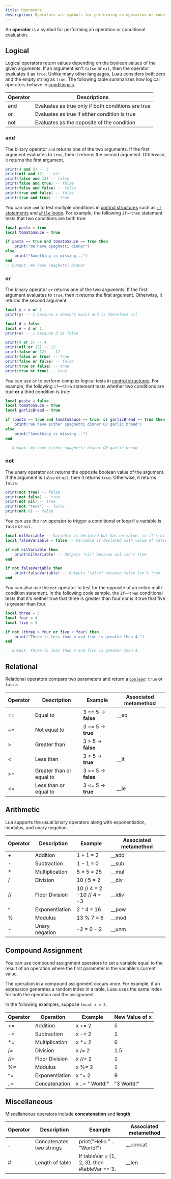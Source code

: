 ```yaml
---
title: Operators
description: Operators are symbols for performing an operation or conditional evaluation.
---
```


An **operator** is a symbol for performing an operation or conditional evaluation.

## Logical

Logical operators return values depending on the boolean values of the given arguments. If an argument isn't `false` or `nil`, then the operator evaluates it as `true`. Unlike many other languages, Luau considers both zero and the empty string as `true`. The following table summarizes how logical operators behave in [conditionals](./control-structures.md#if-statements).

<table>
  <thead>
    <tr>
      <th>Operator</th>
      <th>Descriptions</th>
    </tr>
  </thead>
  <tr>
    <td><InlineCode>and</InlineCode></td>
    <td>Evaluates as <InlineCode>true</InlineCode> only if both conditions are true</td>
  </tr>
  <tr>
    <td><InlineCode>or</InlineCode></td>
    <td>Evaluates as <InlineCode>true</InlineCode> if either condition is true</td>
  </tr>
  <tr>
    <td><InlineCode>not</InlineCode></td>
    <td>Evaluates as the opposite of the condition</td>
  </tr>
</table>

### and

The binary operator `and` returns one of the two arguments. If the first argument evaluates to `true`, then it returns the second argument. Otherwise, it returns the first argument.

```lua
print(4 and 5) -- 5
print(nil and 12) -- nil
print(false and 12) -- false
print(false and true) -- false
print(false and false) -- false
print(true and false) -- false
print(true and true) -- true
```

You can use `and` to test multiple conditions in [control structures](./control-structures.md) such as [`if` statements](./control-structures.md#if-statements) and [`while` loops](./control-structures.md#while-loops). For example, the following `if`—`then` statement tests that two conditions are both true:

```lua
local pasta = true
local tomatoSauce = true

if pasta == true and tomatoSauce == true then
	print("We have spaghetti dinner")
else
	print("Something is missing...")
end
-- Output: We have spaghetti dinner
```

### or

The binary operator `or` returns one of the two arguments. If the first argument evaluates to `true`, then it returns the first argument. Otherwise, it returns the second argument.

```lua
local y = x or 1
print(y) -- 1 because x doesn't exist and is therefore nil

local d = false
local e = d or 1
print(e) -- 1 because d is false

print(4 or 5) -- 4
print(nil or 12) -- 12
print(false or 12) -- 12
print(false or true) -- true
print(false or false) -- false
print(true or false) -- true
print(true or true) -- true
```

You can use `or` to perform complex logical tests in [control structures](./control-structures.md). For example, the following `if`—`then` statement tests whether two conditions are true **or** a third condition is true:

```lua
local pasta = false
local tomatoSauce = true
local garlicBread = true

if (pasta == true and tomatoSauce == true) or garlicBread == true then
	print("We have either spaghetti dinner OR garlic bread")
else
	print("Something is missing...")
end

-- Output: We have either spaghetti dinner OR garlic bread
```

### not

The unary operator `not` returns the opposite boolean value of the argument. If the argument is `false` or `nil`, then it returns `true`. Otherwise, it returns `false`.

```lua
print(not true) -- false
print(not false) -- true
print(not nil) -- true
print(not "text") -- false
print(not 0) -- false
```

You can use the `not` operator to trigger a conditional or loop if a variable is `false` or `nil`.

```lua
local nilVariable -- Variable is declared but has no value, so it's nil
local falseVariable = false -- Variable is declared with value of false

if not nilVariable then
	print(nilVariable) -- Outputs "nil" because nil isn't true
end

if not falseVariable then
	print(falseVariable) -- Outputs "false" because false isn't true
end
```

You can also use the `not` operator to test for the opposite of an entire multi-condition statement. In the following code sample, the `if`—`then` conditional tests that it's neither true that three is greater than four nor is it true that five is greater than four.

```lua
local three = 3
local four = 4
local five = 5

if not (three > four or five < four) then
	print("Three is less than 4 and five is greater than 4.")
end

-- Output: Three is less than 4 and five is greater than 4.
```

## Relational

Relational operators compare two parameters and return a [`boolean`](./booleans.md): `true` or `false`.

<table>
  <thead>
    <tr>
      <th>Operator</th>
      <th>Description</th>
      <th>Example</th>
      <th>Associated metamethod</th>
    </tr>
  </thead>
  <tr>
    <td><InlineCode>==</InlineCode></td>
    <td>Equal to</td>
    <td><InlineCode>3 == 5</InlineCode> → <b>false</b></td>
    <td><InlineCode>__eq</InlineCode></td>
  </tr>
  <tr>
    <td><InlineCode>~=</InlineCode></td>
    <td>Not equal to</td>
    <td><InlineCode>3 ~= 5</InlineCode> → <b>true</b></td>
    <td></td>
  </tr>
  <tr>
    <td><InlineCode>&gt;</InlineCode></td>
    <td>Greater than</td>
    <td><InlineCode>3 &gt; 5</InlineCode> → <b>false</b></td>
    <td></td>
  </tr>
  <tr>
    <td><InlineCode>&lt;</InlineCode></td>
    <td>Less than</td>
    <td><InlineCode>3 &lt; 5</InlineCode> → <b>true</b></td>
    <td><InlineCode>__lt</InlineCode></td>
  </tr>
  <tr>
    <td><InlineCode>&gt;=</InlineCode></td>
    <td>Greater than or equal to</td>
    <td><InlineCode>3 &gt;= 5</InlineCode> → <b>false</b></td>
    <td></td>
  </tr>
  <tr>
    <td><InlineCode>&lt;=</InlineCode></td>
    <td>Less than or equal to</td>
    <td><InlineCode>3 &lt;= 5</InlineCode> → <b>true</b></td>
    <td><InlineCode>__le</InlineCode></td>
  </tr>
</table>

## Arithmetic

Lua supports the usual binary operators along with exponentiation, modulus, and unary negation.

<table>
  <thead>
    <tr>
      <th>Operator</th>
      <th>Description</th>
      <th>Example</th>
      <th>Associated metamethod</th>
    </tr>
  </thead>
  <tr>
    <td><InlineCode>+</InlineCode></td>
    <td>Addition</td>
    <td><InlineCode>1 + 1 = 2</InlineCode></td>
    <td><InlineCode>__add</InlineCode></td>
  </tr>
  <tr>
    <td><InlineCode>-</InlineCode></td>
    <td>Subtraction</td>
    <td><InlineCode>1 - 1 = 0</InlineCode></td>
    <td><InlineCode>__sub</InlineCode></td>
  </tr>
  <tr>
    <td><InlineCode>*</InlineCode></td>
    <td>Multiplication</td>
    <td><InlineCode>5 * 5 = 25</InlineCode></td>
    <td><InlineCode>__mul</InlineCode></td>
  </tr>
  <tr>
    <td><InlineCode>/</InlineCode></td>
    <td>Division</td>
    <td><InlineCode>10 / 5 = 2</InlineCode></td>
    <td><InlineCode>__div</InlineCode></td>
  </tr>
  <tr>
    <td><InlineCode>//</InlineCode></td>
    <td>Floor Division</td>
    <td>
      <InlineCode>10 // 4 = 2</InlineCode><br />
      <InlineCode>-10 // 4 = -3</InlineCode>
    </td>
    <td><InlineCode>__idiv</InlineCode></td>
  </tr>
  <tr>
    <td><InlineCode>^</InlineCode></td>
    <td>Exponentiation</td>
    <td><InlineCode>2 ^ 4 = 16</InlineCode></td>
    <td><InlineCode>__pow</InlineCode></td>
  </tr>
  <tr>
    <td><InlineCode>%</InlineCode></td>
    <td>Modulus</td>
    <td><InlineCode>13 % 7 = 6</InlineCode></td>
    <td><InlineCode>__mod</InlineCode></td>
  </tr>
  <tr>
    <td><InlineCode>-</InlineCode></td>
    <td>Unary negation</td>
    <td><InlineCode>-2 = 0 - 2</InlineCode></td>
    <td><InlineCode>__unm</InlineCode></td>
  </tr>
</table>

## Compound Assignment

You can use compound assignment operators to set a variable equal to the result of an operation where the first parameter is the variable's current value.

The operation in a compound assignment occurs once. For example, if an expression generates a random index in a table, Luau uses the same index for both the operation and the assignment.

In the following examples, suppose `local x = 3`.

<table>
  <thead>
    <tr>
      <th>Operator</th>
      <th>Operation</th>
      <th>Example</th>
      <th>New Value of <InlineCode>x</InlineCode></th>
    </tr>
  </thead>
  <tbody>
    <tr>
      <td><InlineCode>+=</InlineCode></td>
      <td>Addition</td>
      <td><InlineCode>x += 2</InlineCode></td>
      <td><InlineCode>5</InlineCode></td>
    </tr>
    <tr>
      <td><InlineCode>-=</InlineCode></td>
      <td>Subtraction</td>
      <td><InlineCode>x -= 2</InlineCode></td>
      <td><InlineCode>1</InlineCode></td>
    </tr>
    <tr>
      <td><InlineCode>*=</InlineCode></td>
      <td>Multiplication</td>
      <td><InlineCode>x *= 2</InlineCode></td>
      <td><InlineCode>6</InlineCode></td>
    </tr>
    <tr>
      <td><InlineCode>/=</InlineCode></td>
      <td>Division</td>
      <td><InlineCode>x /= 2</InlineCode></td>
      <td><InlineCode>1.5</InlineCode></td>
    </tr>
    <tr>
      <td><InlineCode>//=</InlineCode></td>
      <td>Floor Division</td>
      <td><InlineCode>x //= 2</InlineCode></td>
      <td><InlineCode>1</InlineCode></td>
    </tr>
    <tr>
      <td><InlineCode>%=</InlineCode></td>
      <td>Modulus</td>
      <td><InlineCode>x %= 2</InlineCode></td>
      <td><InlineCode>1</InlineCode></td>
    </tr>
    <tr>
      <td><InlineCode>^=</InlineCode></td>
      <td>Exponentiation</td>
      <td><InlineCode>x ^= 2</InlineCode></td>
      <td><InlineCode>9</InlineCode></td>
    </tr>
    <tr>
      <td><InlineCode>..=</InlineCode></td>
      <td>Concatenation</td>
      <td><InlineCode>x ..= " World!" </InlineCode></td>
      <td><InlineCode>"3 World!"</InlineCode></td>
    </tr>
  </tbody>
</table>

## Miscellaneous

Miscellaneous operators include **concatenation** and **length**.

<table>
  <thead>
    <tr>
      <th>Operator</th>
      <th>Description</th>
      <th>Example</th>
      <th>Associated metamethod</th>
    </tr>
  </thead>
  <tr>
    <td><InlineCode>..</InlineCode></td>
    <td>Concatenates two strings</td>
    <td><InlineCode>print("Hello " .. "World!")</InlineCode></td>
    <td><InlineCode>__concat</InlineCode></td>
  </tr>
  <tr>
    <td><InlineCode>#</InlineCode></td>
    <td>Length of table</td>
    <td>If <InlineCode>tableVar = &#123;1, 2, 3}</InlineCode>, then <InlineCode>#tableVar == 3</InlineCode>.</td>
    <td><InlineCode>__len</InlineCode></td>
  </tr>
</table>
